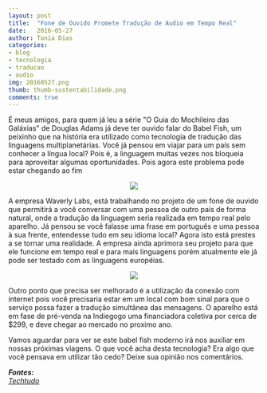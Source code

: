 ```yaml
---
layout: post
title:  "Fone de Ouvido Promete Tradução de Audio em Tempo Real"
date:   2016-05-27
author: Tonia Dias
categories: 
- blog
- tecnologia
- traducao
- audio
img: 20160527.png
thumb: thumb-sustentabilidade.png
comments: true
---
```


É meus amigos, para quem já leu a série "O Guia do Mochileiro das Galáxias" de Douglas Adams já deve ter ouvido falar do Babel Fish, um peixinho que na história era utilizado como tecnologia de tradução das linguagens multiplanetárias. Você já pensou em viajar para um país sem conhecer a língua local? Pois é, a linguagem muitas vezes nos bloqueia para aproveitar algumas oportunidades. Pois agora este problema pode estar chegando ao fim<!--more-->

<p align="center">
  <img src="http://www.redegeek.com.br/wordpress/wp-content/uploads/2011/10/Post_Babel2.jpg" />
</p> 

A empresa Waverly Labs, está trabalhando no projeto de um fone de ouvido que permitirá a você conversar com uma pessoa de outro país de forma natural, onde a tradução da linguagem seria realizada em tempo real pelo aparelho. Já pensou se você falasse uma frase em português e uma pessoa à sua frente, entendesse tudo em seu idioma local? Agora isto está prestes a se tornar uma realidade. A empresa ainda aprimora seu projeto para que ele funcione em tempo real e para mais linguagens porém atualmente ele já pode ser testado com as linguagens européias.

<p align="center">
  <img src="http://s2.glbimg.com/zcFrT7gWf-mXpiKPljlIqMuJzr8=/0x0:694x361/695x362/s.glbimg.com/po/tt2/f/original/2016/05/19/waverly2.png" />
</p> 

Outro ponto que precisa ser melhorado é a utilização da conexão com internet pois você precisaria estar em um local com bom sinal para que o serviço possa fazer a tradução simultânea das mensagens. O aparelho está em fase de pré-venda na Indiegogo uma financiadora coletiva por cerca de $299, e deve chegar ao mercado no proximo ano.

Vamos aguardar para ver se este babel fish moderno irá nos auxiliar em nossas próximas viagens. O que você acha desta tecnologia? Era algo que você pensava em utilizar tão cedo? Deixe sua opinião nos comentários.

<i>
	<b>Fontes: </b><br/>
	<a href="http://www.techtudo.com.br/noticias/noticia/2016/05/fone-de-ouvido-promete-traduzir-audios-em-tempo-real.html">Techtudo</a><br/>
</i>